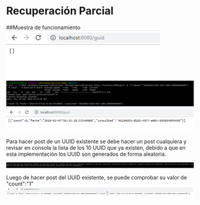 # Recuperación Parcial

##Muestra de funcionamiento
![](pictures/Capture1.png "titulo")
![](pictures/Capture2.png "titulo")
![](pictures/Capture3.png "titulo")

Para hacer post de un UUID existente se debe hacer un post cualquiera y revisar en consola la lista de los 10 UUID que ya existen, debido a que en esta implementación los UUID son generados de forma aleatoria.

![](pictures/Capture4.png "titulo")

Luego de hacer post del UUID existente, se puede comprobar su valor de "count":"1"
![](pictures/Capture5.png "titulo")
